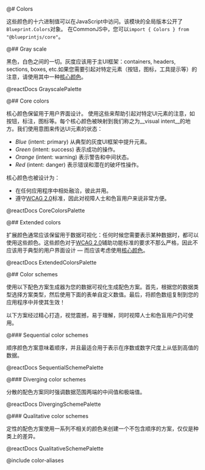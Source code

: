 @# Colors

这些颜色的十六进制值可以在JavaScript中访问。该模块的全局版本公开了`Blueprint.Colors`对象。 在CommonJS中，您可以`import { Colors } from "@blueprintjs/core"`。

@## Gray scale

黑色，白色之间的一切。灰度应该用于主UI框架：containers, headers, sections, boxes, etc.如果您需要引起对特定元素（按钮，图标，工具提示等）的注意，请使用其中一种[核心颜色](#colors.core-colors)。

@reactDocs GrayscalePalette

@## Core colors

核心颜色保留用于用户界面设计。 使用这些来帮助引起对特定UI元素的注意，如按钮，标注，图标等。每个核心颜色被映射到我们称之为__visual intent__的地方。我们使用意图来传达UI元素的状态：

- _Blue_ (intent: primary) 从典型的灰度UI框架中提升元素。
- _Green_ (intent: success) 表示成功的操作。
- _Orange_ (intent: warning) 表示警告和中间状态。
- _Red_ (intent: danger) 表示错误和潜在的破坏性操作。

核心颜色也被设计为：

- 在任何应用程序中相处融洽，彼此并用。
- 遵守[WCAG 2.0](https://www.w3.org/TR/WCAG20/)标准，因此对视障人士和色盲用户来说非常方便。

@reactDocs CoreColorsPalette

@## Extended colors

扩展颜色通常应该保留用于数据可视化：任何时候您需要表示某种数据时，都可以使用这些颜色。这些颜色对于[WCAG 2.0](https://www.w3.org/TR/WCAG20/)辅助功能标准的要求不那么严格，因此不应该用于典型的用户界面设计 — 而应该考虑使用[核心颜色](#colors.core-colors)。

@reactDocs ExtendedColorsPalette

@## Color schemes

使用以下配色方案生成器为您的数据可视化生成配色方案。首先，根据您的数据类型选择方案类型，然后使用下面的表单自定义数值。最后，将颜色数组复制到您的应用程序中并使其生效！

以下方案经过精心打造，视觉震撼，易于理解，同时视障人士和色盲用户仍可使用。

@### Sequential color schemes

顺序颜色方案意味着顺序，并且最适合用于表示在序数或数字尺度上从低到高值的数据。

@reactDocs SequentialSchemePalette

@### Diverging color schemes

分散的配色方案同时强调数据范围两端的中间值和极端值。

@reactDocs DivergingSchemePalette

@### Qualitative color schemes

定性的配色方案使用一系列不相关的颜色来创建一个不包含顺序的方案，仅仅是种类上的差异。

@reactDocs QualitativeSchemePalette

@include color-aliases
